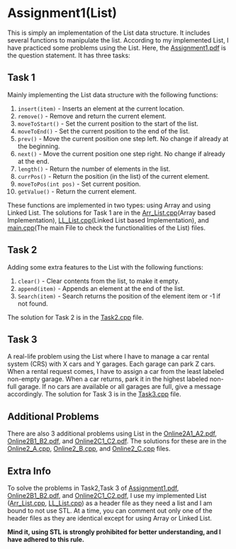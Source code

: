# Assignment1(List)

This is simply an implementation of the List data structure. It includes several functions to manipulate the list. According to my implemented List, I have practiced some problems using the List. Here, the [Assignment1.pdf](Assignment1.pdf) is the question statement. It has three tasks:

## Task 1
Mainly implementing the List data structure with the following functions:
1. `insert(item)` - Inserts an element at the current location.
2. `remove()` - Remove and return the current element.
3. `moveToStart()` - Set the current position to the start of the list.
4. `moveToEnd()` - Set the current position to the end of the list.
5. `prev()` - Move the current position one step left. No change if already at the beginning.
6. `next()` - Move the current position one step right. No change if already at the end.
7. `length()` - Return the number of elements in the list.
8. `currPos()` - Return the position (in the list) of the current element.
9. `moveToPos(int pos)` - Set current position.
10. `getValue()` - Return the current element.

These functions are implemented in two types: using Array and using Linked List. The solutions for Task 1 are in the [Arr_List.cpp](Arr_List.cpp)(Array based Implementation), [LL_List.cpp](LL_List.cpp)(Linked List based Implementation), and [main.cpp](main.cpp)(The main File to check the functionalities of the List) files.

## Task 2
Adding some extra features to the List with the following functions:
1. `clear()` - Clear contents from the list, to make it empty.
2. `append(item)` - Appends an element at the end of the list.
3. `Search(item)` - Search returns the position of the element item or -1 if not found.

The solution for Task 2 is in the [Task2.cpp](Task2.cpp) file.

## Task 3
A real-life problem using the List where I have to manage a car rental system (CRS) with X cars and Y garages. Each garage can park Z cars. When a rental request comes, I have to assign a car from the least labeled non-empty garage. When a car returns, park it in the highest labeled non-full garage. If no cars are available or all garages are full, give a message accordingly. The solution for Task 3 is in the [Task3.cpp](Task3.cpp) file.

## Additional Problems
There are also 3 additional problems using List in the [Online2A1_A2.pdf](Online2A1_A2.pdf), [Online2B1_B2.pdf](Online2B1_B2.pdf), and [Online2C1_C2.pdf](Online2C1_C2.pdf). The solutions for these are in the [Online2_A.cpp](Online2_A.cpp), [Online2_B.cpp](Online2_B.cpp), and [Online2_C.cpp](Online2_C.cpp) files.

## Extra Info
To solve the problems in Task2,Task 3 of [Assignment1.pdf](Assignment1.pdf), [Online2B1_B2.pdf](Online2B1_B2.pdf), and [Online2C1_C2.pdf](Online2C1_C2.pdf), I use my implemented List ([Arr_List.cpp](Arr_List.cpp), [LL_List.cpp](LL_List.cpp)) as a header file as they need a list and I am bound to not use STL. At a time, you can comment out only one of the header files as they are identical except for using Array or Linked List.

**Mind it, using STL is strongly prohibited for better understanding, and I have adhered to this rule.**